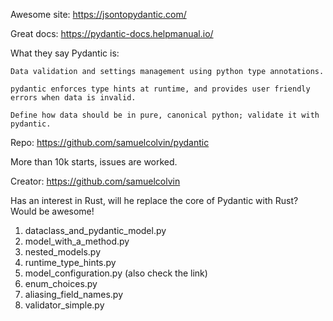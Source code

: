 Awesome site: https://jsontopydantic.com/

Great docs: https://pydantic-docs.helpmanual.io/

What they say Pydantic is:

```
Data validation and settings management using python type annotations.

pydantic enforces type hints at runtime, and provides user friendly errors when data is invalid.

Define how data should be in pure, canonical python; validate it with pydantic.
```


Repo: https://github.com/samuelcolvin/pydantic

More than 10k starts, issues are worked.

Creator: https://github.com/samuelcolvin

Has an interest in Rust, will he replace the core of Pydantic with Rust? Would be awesome!


1. dataclass_and_pydantic_model.py
2. model_with_a_method.py
3. nested_models.py
4. runtime_type_hints.py
5. model_configuration.py (also check the link)
6. enum_choices.py
7. aliasing_field_names.py
8. validator_simple.py
